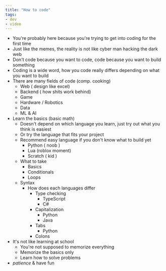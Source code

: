 ```yaml
---
title: "How to code"
tags:
- dev
- video
---
```

- You're probably here because you're trying to get into coding for the first time
- Just like the memes, the reality is not like cyber man hacking the dark web
- Don't code because you want to code, code because you want to build something
- Coding is a wide word, how you code really differs depending on what you want to build
- There are many fields of code (comp. cooking)
	- Web ( design like excel)
	- Backend ( how shits work behind)
	- Game 
	- Hardware / Robotics
	- Data
	- ML & AI
- Learn the basics (basic math)
	- Doesn't depend on which language you learn, just try out what you think is easiest
	- Or try the language that fits your project
	- Recommend easy language if you don't know what to build yet
		- Python ( noob )
		- Lua (roblox moment)
		- Scratch ( kid )
	- What to take
		- Basics
		- Conditionals
		- Loops
	- Syntax
		- How does each languages differ
			- Type checking
				- TypeScript
				- C#
			- Capitalization
				- Python
				- Java
			- Tabs
				- Python
			- Colons
- It's not like learning at school
	- You're not supposed to memorize everything
	- Memorize the basics only
	- Learn how to solve problems
- *patience* & have fun

